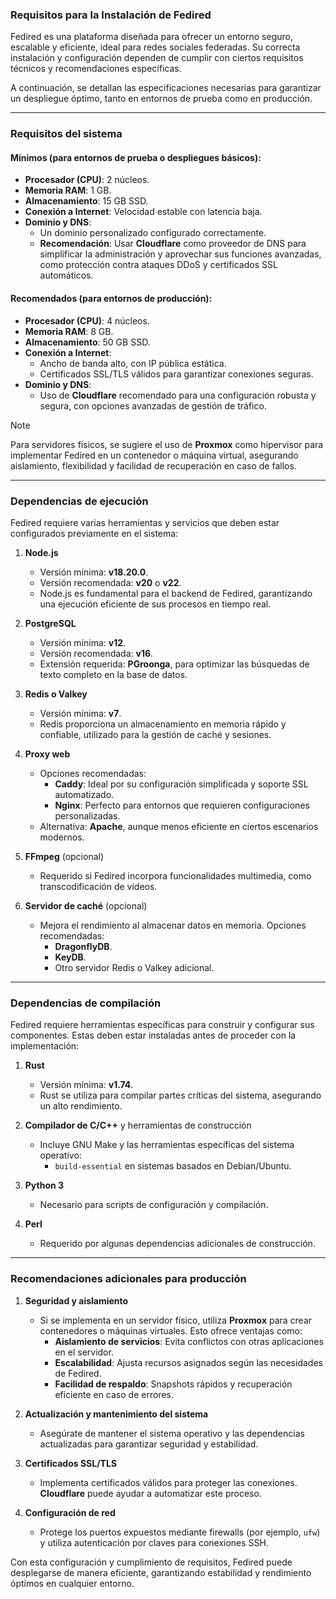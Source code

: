 ### Requisitos para la Instalación de Fedired  

Fedired es una plataforma diseñada para ofrecer un entorno seguro, escalable y eficiente, ideal para redes sociales federadas. Su correcta instalación y configuración dependen de cumplir con ciertos requisitos técnicos y recomendaciones específicas.  

A continuación, se detallan las especificaciones necesarias para garantizar un despliegue óptimo, tanto en entornos de prueba como en producción.  

---

### **Requisitos del sistema**  

#### **Mínimos (para entornos de prueba o despliegues básicos):**  
- **Procesador (CPU)**: 2 núcleos.  
- **Memoria RAM**: 1 GB.  
- **Almacenamiento**: 15 GB SSD.  
- **Conexión a Internet**: Velocidad estable con latencia baja.  
- **Dominio y DNS**:  
  - Un dominio personalizado configurado correctamente.  
  - **Recomendación**: Usar **Cloudflare** como proveedor de DNS para simplificar la administración y aprovechar sus funciones avanzadas, como protección contra ataques DDoS y certificados SSL automáticos.  

#### **Recomendados (para entornos de producción):**  
- **Procesador (CPU)**: 4 núcleos.  
- **Memoria RAM**: 8 GB.  
- **Almacenamiento**: 50 GB SSD.  
- **Conexión a Internet**:  
  - Ancho de banda alto, con IP pública estática.  
  - Certificados SSL/TLS válidos para garantizar conexiones seguras.  
- **Dominio y DNS**:  
  - Uso de **Cloudflare** recomendado para una configuración robusta y segura, con opciones avanzadas de gestión de tráfico.  

> [!NOTE]
>
> Para servidores físicos, se sugiere el uso de **Proxmox** como hipervisor para implementar Fedired
> en un contenedor o máquina virtual, asegurando aislamiento, flexibilidad y facilidad de recuperación en caso de fallos.  

---

### **Dependencias de ejecución**  

Fedired requiere varias herramientas y servicios que deben estar configurados previamente en el sistema:  

1. **Node.js**  
   - Versión mínima: **v18.20.0**.  
   - Versión recomendada: **v20** o **v22**.  
   - Node.js es fundamental para el backend de Fedired, garantizando una ejecución eficiente de sus procesos en tiempo real.  

2. **PostgreSQL**  
   - Versión mínima: **v12**.  
   - Versión recomendada: **v16**.  
   - Extensión requerida: **PGroonga**, para optimizar las búsquedas de texto completo en la base de datos.  

3. **Redis o Valkey**  
   - Versión mínima: **v7**.  
   - Redis proporciona un almacenamiento en memoria rápido y confiable, utilizado para la gestión de caché y sesiones.  

4. **Proxy web**  
   - Opciones recomendadas:  
     - **Caddy**: Ideal por su configuración simplificada y soporte SSL automatizado.  
     - **Nginx**: Perfecto para entornos que requieren configuraciones personalizadas.  
   - Alternativa: **Apache**, aunque menos eficiente en ciertos escenarios modernos.  

5. **FFmpeg** (opcional)  
   - Requerido si Fedired incorpora funcionalidades multimedia, como transcodificación de videos.  

6. **Servidor de caché** (opcional)  
   - Mejora el rendimiento al almacenar datos en memoria. Opciones recomendadas:  
     - **DragonflyDB**.  
     - **KeyDB**.  
     - Otro servidor Redis o Valkey adicional.  

---

### **Dependencias de compilación**  

Fedired requiere herramientas específicas para construir y configurar sus componentes. Estas deben estar instaladas antes de proceder con la implementación:  

1. **Rust**  
   - Versión mínima: **v1.74**.  
   - Rust se utiliza para compilar partes críticas del sistema, asegurando un alto rendimiento.  

2. **Compilador de C/C++** y herramientas de construcción  
   - Incluye GNU Make y las herramientas específicas del sistema operativo:  
     - `build-essential` en sistemas basados en Debian/Ubuntu.  

3. **Python 3**  
   - Necesario para scripts de configuración y compilación.  

4. **Perl**  
   - Requerido por algunas dependencias adicionales de construcción.  

---

### **Recomendaciones adicionales para producción**  

1. **Seguridad y aislamiento**  
   - Si se implementa en un servidor físico, utiliza **Proxmox** para crear contenedores o máquinas virtuales. Esto ofrece ventajas como:  
     - **Aislamiento de servicios**: Evita conflictos con otras aplicaciones en el servidor.  
     - **Escalabilidad**: Ajusta recursos asignados según las necesidades de Fedired.  
     - **Facilidad de respaldo**: Snapshots rápidos y recuperación eficiente en caso de errores.  

2. **Actualización y mantenimiento del sistema**  
   - Asegúrate de mantener el sistema operativo y las dependencias actualizadas para garantizar seguridad y estabilidad.  

3. **Certificados SSL/TLS**  
   - Implementa certificados válidos para proteger las conexiones. **Cloudflare** puede ayudar a automatizar este proceso.  

4. **Configuración de red**  
   - Protege los puertos expuestos mediante firewalls (por ejemplo, `ufw`) y utiliza autenticación por claves para conexiones SSH.  

Con esta configuración y cumplimiento de requisitos, Fedired puede desplegarse de manera eficiente, garantizando estabilidad y rendimiento óptimos en cualquier entorno.
